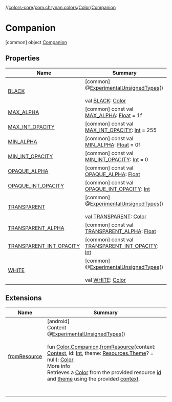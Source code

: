 //[colors-core](../../../../index.md)/[com.chrynan.colors](../../index.md)/[Color](../index.md)/[Companion](index.md)



# Companion  
 [common] object [Companion](index.md)   


## Properties  
  
|  Name |  Summary | 
|---|---|
| <a name="com.chrynan.colors/Color.Companion/BLACK/#/PointingToDeclaration/"></a>[BLACK](-b-l-a-c-k.md)| <a name="com.chrynan.colors/Color.Companion/BLACK/#/PointingToDeclaration/"></a> [common] @[ExperimentalUnsignedTypes](https://kotlinlang.org/api/latest/jvm/stdlib/kotlin/-experimental-unsigned-types/index.html)()  <br>  <br>val [BLACK](-b-l-a-c-k.md): [Color](../index.md)   <br>|
| <a name="com.chrynan.colors/Color.Companion/MAX_ALPHA/#/PointingToDeclaration/"></a>[MAX_ALPHA](-m-a-x_-a-l-p-h-a.md)| <a name="com.chrynan.colors/Color.Companion/MAX_ALPHA/#/PointingToDeclaration/"></a> [common] const val [MAX_ALPHA](-m-a-x_-a-l-p-h-a.md): [Float](https://kotlinlang.org/api/latest/jvm/stdlib/kotlin/-float/index.html) = 1f   <br>|
| <a name="com.chrynan.colors/Color.Companion/MAX_INT_OPACITY/#/PointingToDeclaration/"></a>[MAX_INT_OPACITY](-m-a-x_-i-n-t_-o-p-a-c-i-t-y.md)| <a name="com.chrynan.colors/Color.Companion/MAX_INT_OPACITY/#/PointingToDeclaration/"></a> [common] const val [MAX_INT_OPACITY](-m-a-x_-i-n-t_-o-p-a-c-i-t-y.md): [Int](https://kotlinlang.org/api/latest/jvm/stdlib/kotlin/-int/index.html) = 255   <br>|
| <a name="com.chrynan.colors/Color.Companion/MIN_ALPHA/#/PointingToDeclaration/"></a>[MIN_ALPHA](-m-i-n_-a-l-p-h-a.md)| <a name="com.chrynan.colors/Color.Companion/MIN_ALPHA/#/PointingToDeclaration/"></a> [common] const val [MIN_ALPHA](-m-i-n_-a-l-p-h-a.md): [Float](https://kotlinlang.org/api/latest/jvm/stdlib/kotlin/-float/index.html) = 0f   <br>|
| <a name="com.chrynan.colors/Color.Companion/MIN_INT_OPACITY/#/PointingToDeclaration/"></a>[MIN_INT_OPACITY](-m-i-n_-i-n-t_-o-p-a-c-i-t-y.md)| <a name="com.chrynan.colors/Color.Companion/MIN_INT_OPACITY/#/PointingToDeclaration/"></a> [common] const val [MIN_INT_OPACITY](-m-i-n_-i-n-t_-o-p-a-c-i-t-y.md): [Int](https://kotlinlang.org/api/latest/jvm/stdlib/kotlin/-int/index.html) = 0   <br>|
| <a name="com.chrynan.colors/Color.Companion/OPAQUE_ALPHA/#/PointingToDeclaration/"></a>[OPAQUE_ALPHA](-o-p-a-q-u-e_-a-l-p-h-a.md)| <a name="com.chrynan.colors/Color.Companion/OPAQUE_ALPHA/#/PointingToDeclaration/"></a> [common] const val [OPAQUE_ALPHA](-o-p-a-q-u-e_-a-l-p-h-a.md): [Float](https://kotlinlang.org/api/latest/jvm/stdlib/kotlin/-float/index.html)   <br>|
| <a name="com.chrynan.colors/Color.Companion/OPAQUE_INT_OPACITY/#/PointingToDeclaration/"></a>[OPAQUE_INT_OPACITY](-o-p-a-q-u-e_-i-n-t_-o-p-a-c-i-t-y.md)| <a name="com.chrynan.colors/Color.Companion/OPAQUE_INT_OPACITY/#/PointingToDeclaration/"></a> [common] const val [OPAQUE_INT_OPACITY](-o-p-a-q-u-e_-i-n-t_-o-p-a-c-i-t-y.md): [Int](https://kotlinlang.org/api/latest/jvm/stdlib/kotlin/-int/index.html)   <br>|
| <a name="com.chrynan.colors/Color.Companion/TRANSPARENT/#/PointingToDeclaration/"></a>[TRANSPARENT](-t-r-a-n-s-p-a-r-e-n-t.md)| <a name="com.chrynan.colors/Color.Companion/TRANSPARENT/#/PointingToDeclaration/"></a> [common] @[ExperimentalUnsignedTypes](https://kotlinlang.org/api/latest/jvm/stdlib/kotlin/-experimental-unsigned-types/index.html)()  <br>  <br>val [TRANSPARENT](-t-r-a-n-s-p-a-r-e-n-t.md): [Color](../index.md)   <br>|
| <a name="com.chrynan.colors/Color.Companion/TRANSPARENT_ALPHA/#/PointingToDeclaration/"></a>[TRANSPARENT_ALPHA](-t-r-a-n-s-p-a-r-e-n-t_-a-l-p-h-a.md)| <a name="com.chrynan.colors/Color.Companion/TRANSPARENT_ALPHA/#/PointingToDeclaration/"></a> [common] const val [TRANSPARENT_ALPHA](-t-r-a-n-s-p-a-r-e-n-t_-a-l-p-h-a.md): [Float](https://kotlinlang.org/api/latest/jvm/stdlib/kotlin/-float/index.html)   <br>|
| <a name="com.chrynan.colors/Color.Companion/TRANSPARENT_INT_OPACITY/#/PointingToDeclaration/"></a>[TRANSPARENT_INT_OPACITY](-t-r-a-n-s-p-a-r-e-n-t_-i-n-t_-o-p-a-c-i-t-y.md)| <a name="com.chrynan.colors/Color.Companion/TRANSPARENT_INT_OPACITY/#/PointingToDeclaration/"></a> [common] const val [TRANSPARENT_INT_OPACITY](-t-r-a-n-s-p-a-r-e-n-t_-i-n-t_-o-p-a-c-i-t-y.md): [Int](https://kotlinlang.org/api/latest/jvm/stdlib/kotlin/-int/index.html)   <br>|
| <a name="com.chrynan.colors/Color.Companion/WHITE/#/PointingToDeclaration/"></a>[WHITE](-w-h-i-t-e.md)| <a name="com.chrynan.colors/Color.Companion/WHITE/#/PointingToDeclaration/"></a> [common] @[ExperimentalUnsignedTypes](https://kotlinlang.org/api/latest/jvm/stdlib/kotlin/-experimental-unsigned-types/index.html)()  <br>  <br>val [WHITE](-w-h-i-t-e.md): [Color](../index.md)   <br>|


## Extensions  
  
|  Name |  Summary | 
|---|---|
| <a name="com.chrynan.colors//fromResource/com.chrynan.colors.Color.Companion#android.content.Context#kotlin.Int#android.content.res.Resources.Theme?/PointingToDeclaration/"></a>[fromResource](../../from-resource.md)| <a name="com.chrynan.colors//fromResource/com.chrynan.colors.Color.Companion#android.content.Context#kotlin.Int#android.content.res.Resources.Theme?/PointingToDeclaration/"></a>[android]  <br>Content  <br>@[ExperimentalUnsignedTypes](https://kotlinlang.org/api/latest/jvm/stdlib/kotlin/-experimental-unsigned-types/index.html)()  <br>  <br>fun [Color.Companion](index.md#%5Bcom.chrynan.colors%2FColor.Companion%2F%2F%2FPointingToDeclaration%2F%5D%2FExtensions%2F-1822805658).[fromResource](../../from-resource.md)(context: [Context](https://developer.android.com/reference/kotlin/android/content/Context.html), id: [Int](https://kotlinlang.org/api/latest/jvm/stdlib/kotlin/-int/index.html), theme: [Resources.Theme](https://developer.android.com/reference/kotlin/android/content/res/Resources.Theme.html)? = null): [Color](../index.md#%5Bcom.chrynan.colors%2FColor%2F%2F%2FPointingToDeclaration%2F%5D%2FExtensions%2F-1822805658)  <br>More info  <br>Retrieves a [Color](../index.md#%5Bcom.chrynan.colors%2FColor%2F%2F%2FPointingToDeclaration%2F%5D%2FExtensions%2F-1822805658) from the provided resource [id](../../from-resource.md) and [theme](../../from-resource.md) using the provided [context](../../from-resource.md).  <br><br><br>|


